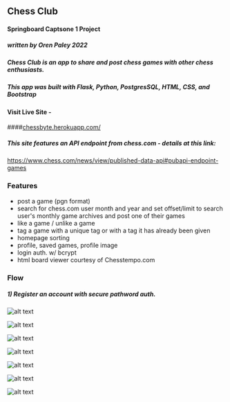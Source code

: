 
## Chess Club 
#### Springboard Captsone 1 Project
##### written by Oren Paley 2022

##### Chess Club is an app to share and post chess games with other chess enthusiasts. 

##### This app was built with Flask, Python, PostgresSQL, HTML, CSS, and Bootstrap

#### Visit Live Site -
####[chessbyte.herokuapp.com/](https://chessbyte.herokuapp.com/)

##### This site features an API endpoint from chess.com - details at this link:

https://www.chess.com/news/view/published-data-api#pubapi-endpoint-games

### Features

- post a game (pgn format)
- search for chess.com user month and year and set offset/limit to search user's monthly game archives and post one of their games
- like a game / unlike a game 
- tag a game with a unique tag or with a tag it has already been given
- homepage sorting
- profile, saved games, profile image
- login auth. w/ bcrypt
- html board viewer courtesy of Chesstempo.com

### Flow

##### 1) Register an account with secure pathword auth.

![alt text](https://github.com/orenpaley/chessbyte/blob/main/static/images/1RegisterDemo.png)

![alt text](https://github.com/orenpaley/chessbyte/blob/main/static/images/1RegisterDemo.png)

![alt text](https://github.com/orenpaley/chessbyte/blob/main/static/images/1RegisterDemo.png)

![alt text](https://github.com/orenpaley/chessbyte/blob/main/static/images/1RegisterDemo.png)

![alt text](https://github.com/orenpaley/chessbyte/blob/main/static/images/1RegisterDemo.png)

![alt text](https://github.com/orenpaley/chessbyte/blob/main/static/images/1RegisterDemo.png)

![alt text](https://github.com/orenpaley/chessbyte/blob/main/static/images/1RegisterDemo.png)

